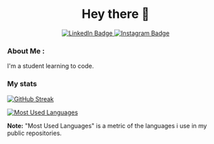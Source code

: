<h1 align="center"> Hey there 👋 </h1>
<div align="center">
  <a href="https://www.linkedin.com/in/eduardo-souza-rodrigues-4853b1256/">
    <img src="https://img.shields.io/badge/-Eduardo-0077B5?style=flat-square&logo=linkedin&logoColor=white" alt="LinkedIn Badge">
  </a>
  <a href="https://www.instagram.com/eduardobenattii/">
    <img src="https://img.shields.io/badge/-Instagram-E4405F?style=flat-square&logo=instagram&logoColor=white" alt="Instagram Badge">
  </a>
</div>

### About Me :

I'm a student learning to code.

### My stats
[![GitHub Streak](http://github-readme-streak-stats.herokuapp.com?user=eduardo2580&theme=dark&background=000000)](https://git.io/streak-stats)

[![Most Used Languages](https://github-readme-stats.vercel.app/api/top-langs/?username=eduardo2580&layout=compact&theme=vision-friendly-dark)](https://github.com/anuraghazra/github-readme-stats)

**Note:** "Most Used Languages" is a metric of the languages i use in my public repositories.